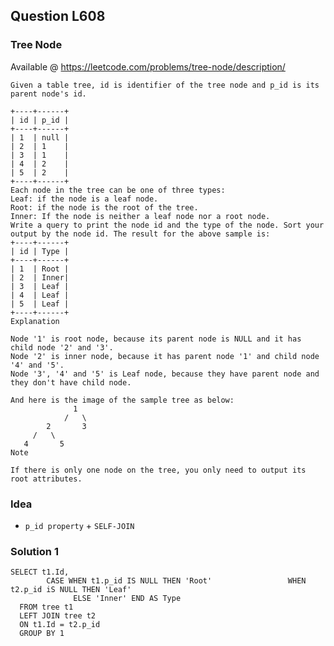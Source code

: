 

## Question L608

### Tree Node
Available @ <https://leetcode.com/problems/tree-node/description/>

	Given a table tree, id is identifier of the tree node and p_id is its parent node's id.
	
	+----+------+
	| id | p_id |
	+----+------+
	| 1  | null |
	| 2  | 1    |
	| 3  | 1    |
	| 4  | 2    |
	| 5  | 2    |
	+----+------+
	Each node in the tree can be one of three types:
	Leaf: if the node is a leaf node.
	Root: if the node is the root of the tree.
	Inner: If the node is neither a leaf node nor a root node.
	Write a query to print the node id and the type of the node. Sort your output by the node id. The result for the above sample is:
	+----+------+
	| id | Type |
	+----+------+
	| 1  | Root |
	| 2  | Inner|
	| 3  | Leaf |
	| 4  | Leaf |
	| 5  | Leaf |
	+----+------+
	Explanation
	
	Node '1' is root node, because its parent node is NULL and it has child node '2' and '3'.
	Node '2' is inner node, because it has parent node '1' and child node '4' and '5'.
	Node '3', '4' and '5' is Leaf node, because they have parent node and they don't have child node.
	
	And here is the image of the sample tree as below:
				  1
				/   \
            2       3
         /   \
       4       5
	Note
	
	If there is only one node on the tree, you only need to output its root attributes.

### Idea
* `p_id property` + `SELF-JOIN`  


	
### Solution 1
	SELECT t1.Id, 
		    CASE WHEN t1.p_id IS NULL THEN 'Root'				  WHEN t2.p_id iS NULL THEN 'Leaf'
		    	  ELSE 'Inner' END AS Type		    	  				  
	  FROM tree t1
	  LEFT JOIN tree t2
	  ON t1.Id = t2.p_id
	  GROUP BY 1
	  